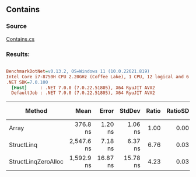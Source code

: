 ﻿## Contains

### Source
[Contains.cs](../../src/StructLinq.Benchmark/Contains.cs)

### Results:
``` ini

BenchmarkDotNet=v0.13.2, OS=Windows 11 (10.0.22621.819)
Intel Core i7-8750H CPU 2.20GHz (Coffee Lake), 1 CPU, 12 logical and 6 physical cores
.NET SDK=7.0.100
  [Host]     : .NET 7.0.0 (7.0.22.51805), X64 RyuJIT AVX2
  DefaultJob : .NET 7.0.0 (7.0.22.51805), X64 RyuJIT AVX2


```
|              Method |       Mean |    Error |   StdDev | Ratio | RatioSD |   Gen0 | Allocated | Alloc Ratio |
|-------------------- |-----------:|---------:|---------:|------:|--------:|-------:|----------:|------------:|
|               Array |   376.8 ns |  1.20 ns |  1.06 ns |  1.00 |    0.00 |      - |         - |          NA |
|          StructLinq | 2,547.6 ns |  7.18 ns |  6.37 ns |  6.76 |    0.03 | 0.0038 |      32 B |          NA |
| StructLinqZeroAlloc | 1,592.9 ns | 16.87 ns | 15.78 ns |  4.23 |    0.03 |      - |         - |          NA |
